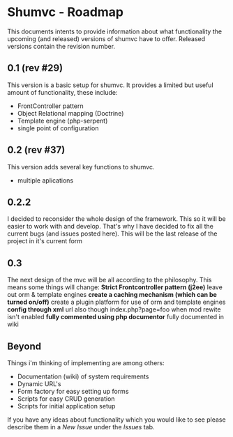 # Shumvc - Roadmap #
This documents intents to provide information about what functionality the upcoming (and released) versions of shumvc have to offer. Released versions contain the revision number.
## 0.1 (rev #29) ##
This version is a basic setup for shumvc. It provides a limited but useful amount of functionality, these include:

  * FrontController pattern
  * Object Relational mapping (Doctrine)
  * Template engine (php-serpent)
  * single point of configuration

## 0.2 (rev #37) ##
This version adds several key functions to shumvc.

  * multiple aplications

## 0.2.2 ##
I decided to reconsider the whole design of the framework. This so it will be easier to work with and develop. That's why I have decided to fix all the current bugs (and issues posted here).
This will be the last release of the project in it's current form


## 0.3 ##
The next design of the mvc will be all according to the philosophy. This means some things will change:
**Strict Frontcontroller pattern (j2ee)** leave out orm & template engines
**create a caching mechanism (which can be turned on/off)** create a plugin platform for use of orm and template engines
**config through xml** url also though index.php?page=foo when mod rewite isn't enabled
**fully commented using php documentor** fully documented in wiki


## Beyond ##
Things i'm thinking of implementing are among others:
  * Documentation (wiki) of system requirements
  * Dynamic URL's
  * Form factory for easy setting up forms
  * Scripts for easy CRUD generation
  * Scripts for initial application setup

If you have any ideas about functionality which you would like to see please describe them in a _New Issue_ under the _Issues_ tab.